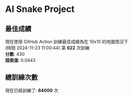 
# AI Snake Project

## **最佳成績**
現在使用 GitHub Action 訓練最佳成績為在 10x10 的地圖情況下  
(時間 2024-11-23 11:00:44) 第 **622** 次訓練  
**分數**: 430  
**探索值**: 0.0443

## 總訓練次數
現在已經訓練了: **84000** 次

